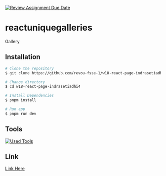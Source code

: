 [![Review Assignment Due Date](https://classroom.github.com/assets/deadline-readme-button-24ddc0f5d75046c5622901739e7c5dd533143b0c8e959d652212380cedb1ea36.svg)](https://classroom.github.com/a/so4zIuuG)
# reactuniquegalleries
Gallery

## Installation

```bash
# Clone the repository
$ git clone https://github.com/revou-fsse-1/w18-react-page-indrasetiadhi4.git

# Change directory
$ cd w18-react-page-indrasetiadhi4

# Install Dependencies
$ pnpm install

# Run app
$ pnpm run dev
```

## Tools

[![Used Tools](https://skillicons.dev/icons?i=ts,react,vite,git,github)](https://skillicons.dev)


## Link

[Link Here](https://reactuniquegalleries.netlify.app/)